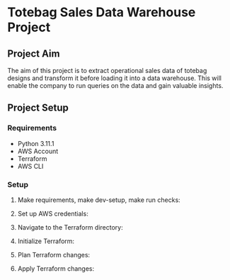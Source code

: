 # Totebag Sales Data Warehouse Project

## Project Aim
The aim of this project is to extract operational sales data of totebag designs and transform it before loading it into a data warehouse. This will enable the company to run queries on the data and gain valuable insights.

## Project Setup

### Requirements
- Python 3.11.1
- AWS Account
- Terraform
- AWS CLI

### Setup

1. Make requirements, make dev-setup, make run checks:

2. Set up AWS credentials:

3. Navigate to the Terraform directory:

4. Initialize Terraform:

5. Plan Terraform changes:

6. Apply Terraform changes:


